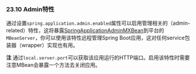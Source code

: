 ### 23.10 Admin特性

通过设置`spring.application.admin.enabled`属性可以启用管理相关的（admin-related）特性，这将暴露[SpringApplicationAdminMXBean](https://github.com/spring-projects/spring-boot/tree/v2.0.0.RELEASE/spring-boot/src/main/java/org/springframework/boot/admin/SpringApplicationAdminMXBean.java)到平台的`MBeanServer`，你可以使用该特性远程管理Spring Boot应用，这对任何service包装器（wrapper）实现也有用。

**注** 通过`local.server.port`可以获取该应用运行的HTTP端口。启用该特性时需要注意MBean会暴露一个方法去关闭应用。
 
